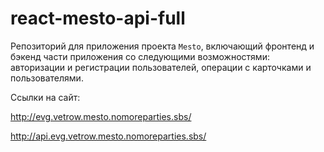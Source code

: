 # react-mesto-api-full
Репозиторий для приложения проекта `Mesto`, включающий фронтенд и бэкенд части приложения со следующими возможностями: авторизации и регистрации пользователей, операции с карточками и пользователями. 

Ссылки на сайт:

<http://evg.vetrow.mesto.nomoreparties.sbs/>

<http://api.evg.vetrow.mesto.nomoreparties.sbs/>